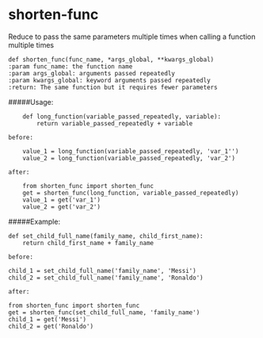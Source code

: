 # shorten-func
Reduce to pass the same parameters multiple times when calling a function multiple times

    def shorten_func(func_name, *args_global, **kwargs_global)
    :param func_name: the function name
    :param args_global: arguments passed repeatedly
    :param kwargs_global: keyword arguments passed repeatedly
    :return: The same function but it requires fewer parameters

#####Usage:

        def long_function(variable_passed_repeatedly, variable):
            return variable_passed_repeatedly + variable

`before:`

        value_1 = long_function(variable_passed_repeatedly, 'var_1'')
        value_2 = long_function(variable_passed_repeatedly, 'var_2')

`after:`

        from shorten_func import shorten_func
        get = shorten_func(long_function, variable_passed_repeatedly)
        value_1 = get('var_1')
        value_2 = get('var_2')
        
#####Example:

    def set_child_full_name(family_name, child_first_name):
        return child_first_name + family_name

`before:`

    child_1 = set_child_full_name('family_name', 'Messi')
    child_2 = set_child_full_name('family_name', 'Ronaldo')

`after:`

    from shorten_func import shorten_func
    get = shorten_func(set_child_full_name, 'family_name')
    child_1 = get('Messi')
    child_2 = get('Ronaldo')